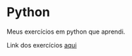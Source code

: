 # Python
Meus exercícios em python que aprendi.

Link dos exercícios [aqui](https://wiki.python.org.br/ListaDeExercicios)
